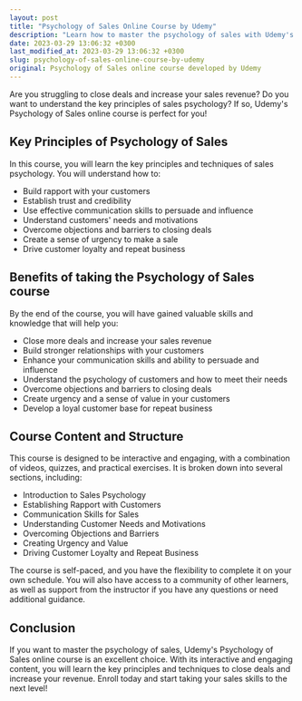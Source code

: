 ```yaml
---
layout: post
title: "Psychology of Sales Online Course by Udemy"
description: "Learn how to master the psychology of sales with Udemy's online course. Understand the key principles and techniques to close deals and increase your revenue."
date: 2023-03-29 13:06:32 +0300
last_modified_at: 2023-03-29 13:06:32 +0300
slug: psychology-of-sales-online-course-by-udemy
original: Psychology of Sales online course developed by Udemy
---
```


Are you struggling to close deals and increase your sales revenue? Do you want to understand the key principles of sales psychology? If so, Udemy's Psychology of Sales online course is perfect for you!

## Key Principles of Psychology of Sales

In this course, you will learn the key principles and techniques of sales psychology. You will understand how to:

- Build rapport with your customers
- Establish trust and credibility
- Use effective communication skills to persuade and influence
- Understand customers' needs and motivations
- Overcome objections and barriers to closing deals
- Create a sense of urgency to make a sale
- Drive customer loyalty and repeat business

## Benefits of taking the Psychology of Sales course

By the end of the course, you will have gained valuable skills and knowledge that will help you:

- Close more deals and increase your sales revenue
- Build stronger relationships with your customers
- Enhance your communication skills and ability to persuade and influence
- Understand the psychology of customers and how to meet their needs
- Overcome objections and barriers to closing deals
- Create urgency and a sense of value in your customers
- Develop a loyal customer base for repeat business

## Course Content and Structure

This course is designed to be interactive and engaging, with a combination of videos, quizzes, and practical exercises. It is broken down into several sections, including:

- Introduction to Sales Psychology
- Establishing Rapport with Customers
- Communication Skills for Sales
- Understanding Customer Needs and Motivations
- Overcoming Objections and Barriers
- Creating Urgency and Value
- Driving Customer Loyalty and Repeat Business

The course is self-paced, and you have the flexibility to complete it on your own schedule. You will also have access to a community of other learners, as well as support from the instructor if you have any questions or need additional guidance.

## Conclusion

If you want to master the psychology of sales, Udemy's Psychology of Sales online course is an excellent choice. With its interactive and engaging content, you will learn the key principles and techniques to close deals and increase your revenue. Enroll today and start taking your sales skills to the next level!